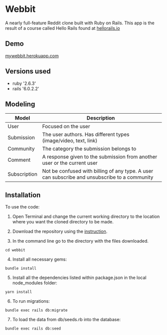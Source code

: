 # Webbit

A nearly full-feature Reddit clone built with Ruby on Rails. This app is the result of a course called Hello Rails found at [hellorails.io](https://hellorails.io/)

## Demo
[mywebbit.herokuapp.com](https://mywebbit.herokuapp.com/) 

## Versions used
* ruby '2.6.3'
* rails '6.0.2.2'

## Modeling

Model           | Description
----------------|----------------------
User            | Focused on the user
Submission      | The user authors. Has different types (image/video, text, link)
Community       | The category the submission belongs to
Comment         | A response given to the submission from another user or the current user
Subscription    | Not be confused with billing of any type. A user can subscribe and unsubscribe to a community

## Installation

To use the code:

1. Open Terminal and change the current working directory to the location where you want the cloned directory to be made.

2. Download the repository using the [instruction](https://help.github.com/en/github/creating-cloning-and-archiving-repositories/cloning-a-repository).

3. In the command line go to the directory with the files downloaded.
```
cd webbit
```

4. Install all necessary gems:
```
bundle install
```

5. Install all the dependencies listed within package.json in the local node_modules folder:
```
yarn install
```

6. To run migrations:
```
bundle exec rails db:migrate
```

7. To load the data from db/seeds.rb into the database:
```
bundle exec rails db:seed
```
